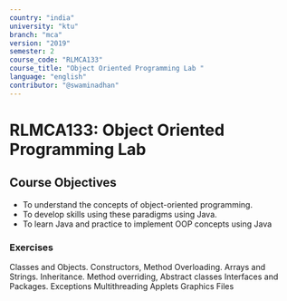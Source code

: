 ```yaml
---
country: "india"
university: "ktu"
branch: "mca"
version: "2019"
semester: 2
course_code: "RLMCA133"
course_title: "Object Oriented Programming Lab "
language: "english"
contributor: "@swaminadhan"
---
```


# RLMCA133: Object Oriented Programming Lab   

## Course Objectives

- To understand the concepts of object-oriented programming.
- To develop skills using these paradigms using Java.
- To learn Java and practice to implement OOP concepts using Java

### Exercises

Classes and Objects.
Constructors, Method Overloading.
Arrays and Strings.
Inheritance.
Method overriding, Abstract classes
Interfaces and Packages.
Exceptions
Multithreading
Applets
Graphics
Files


